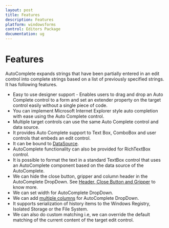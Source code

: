 ```yaml
---
layout: post
title: Features
description: Features
platform: windowsforms
control: Editors Package
documentation: ug
---
```


# Features

AutoComplete expands strings that have been partially entered in an edit control into complete strings based on a list of previously specified strings. It has following features.

* Easy to use designer support - Enables users to drag and drop an Auto Complete control to a form and set an extender property on the target control easily without a single piece of code.
* You can implement Microsoft Internet Explorer style auto completion with ease using the Auto Complete control.
* Multiple target controls can use the same Auto Complete control and data source. 
* It provides Auto Complete support to Text Box, ComboBox and user controls that embeds an edit control. 
* It can be bound to [DataSource](/windowsforms/Tools/EditorsPackage/AutoComplete-Controls/DataSource).
* AutoComplete functionality can also be provided for RichTextBox control.
* It is possible to format the text in a standard TextBox control that uses an AutoComplete component based on the data source of the AutoComplete.
* We can hide the close button, gripper and column header in the AutoComplete DropDown. See [Header, Close Button and Gripper](/windowsforms/Tools/EditorsPackage/AutoComplete-Controls/AutoComplete-Popup.html#header-close-button-and-gripper) to know more.
* We can set width for AutoComplete DropDown.
* We can add [multiple columns](/windowsforms/Tools/EditorsPackage/AutoComplete-Controls/Multiple-Columns) for AutoComplete DropDown.
* It supports serialization of history items to the Windows Registry, Isolated Storage or the File System.
* We can also do custom matching i.e, we can override the default matching of the current content of the target edit control.

